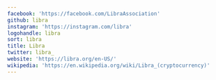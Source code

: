 ```yaml
---
facebook: 'https://facebook.com/LibraAssociation'
github: libra
instagram: 'https://instagram.com/libra'
logohandle: libra
sort: libra
title: Libra
twitter: libra_
website: 'https://libra.org/en-US/'
wikipedia: 'https://en.wikipedia.org/wiki/Libra_(cryptocurrency)'
---
```

